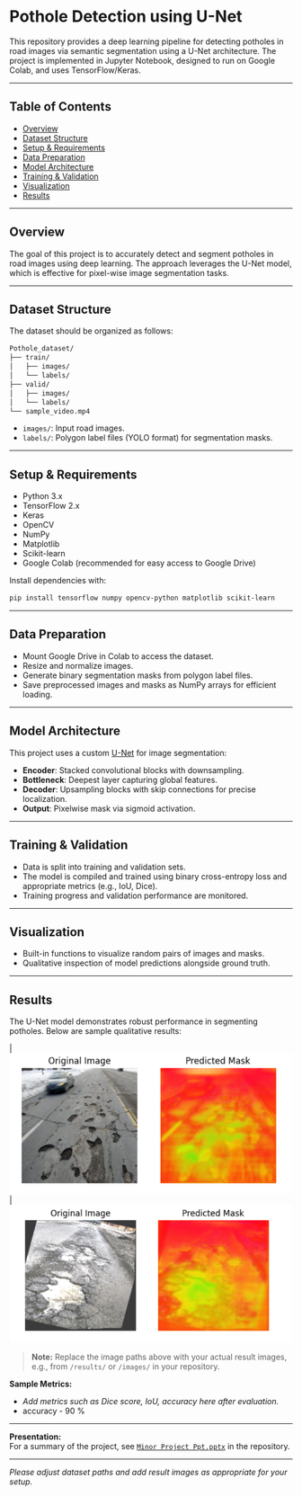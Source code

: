 # Pothole Detection using U-Net

This repository provides a deep learning pipeline for detecting potholes in road images via semantic segmentation using a U-Net architecture. The project is implemented in Jupyter Notebook, designed to run on Google Colab, and uses TensorFlow/Keras.

---

## Table of Contents

- [Overview](#overview)
- [Dataset Structure](#dataset-structure)
- [Setup & Requirements](#setup--requirements)
- [Data Preparation](#data-preparation)
- [Model Architecture](#model-architecture)
- [Training & Validation](#training--validation)
- [Visualization](#visualization)
- [Results](#results)


---

## Overview

The goal of this project is to accurately detect and segment potholes in road images using deep learning. The approach leverages the U-Net model, which is effective for pixel-wise image segmentation tasks.

---

## Dataset Structure

The dataset should be organized as follows:

```
Pothole_dataset/
├── train/
│   ├── images/
│   └── labels/
├── valid/
│   ├── images/
│   └── labels/
└── sample_video.mp4
```
- `images/`: Input road images.
- `labels/`: Polygon label files (YOLO format) for segmentation masks.

---

## Setup & Requirements

- Python 3.x
- TensorFlow 2.x
- Keras
- OpenCV
- NumPy
- Matplotlib
- Scikit-learn
- Google Colab (recommended for easy access to Google Drive)

Install dependencies with:

```bash
pip install tensorflow numpy opencv-python matplotlib scikit-learn
```

---

## Data Preparation

- Mount Google Drive in Colab to access the dataset.
- Resize and normalize images.
- Generate binary segmentation masks from polygon label files.
- Save preprocessed images and masks as NumPy arrays for efficient loading.

---

## Model Architecture

This project uses a custom [U-Net](https://medium.com/analytics-vidhya/what-is-unet-157314c87634) for image segmentation:
- **Encoder**: Stacked convolutional blocks with downsampling.
- **Bottleneck**: Deepest layer capturing global features.
- **Decoder**: Upsampling blocks with skip connections for precise localization.
- **Output**: Pixelwise mask via sigmoid activation.

---

## Training & Validation

- Data is split into training and validation sets.
- The model is compiled and trained using binary cross-entropy loss and appropriate metrics (e.g., IoU, Dice).
- Training progress and validation performance are monitored.

---

## Visualization

- Built-in functions to visualize random pairs of images and masks.
- Qualitative inspection of model predictions alongside ground truth.

---

## Results

The U-Net model demonstrates robust performance in segmenting potholes. Below are sample qualitative results:

| ![Input](Results/image_1.png) 
| ![Input](Results/image_2.png) 


> **Note:** Replace the image paths above with your actual result images, e.g., from `/results/` or `/images/` in your repository.

**Sample Metrics:**  
- *Add metrics such as Dice score, IoU, accuracy here after evaluation.*
- accuracy - 90 %

---

**Presentation:**  
For a summary of the project, see [`Minor Project Ppt.pptx`](Minor%20Project%20Ppt.pptx) in the repository.

---

*Please adjust dataset paths and add result images as appropriate for your setup.*
